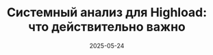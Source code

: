 ---
title: "Системный анализ для Highload: что действительно важно"
date: 2025-05-24
source_url: "https://analystdays.ru/ru/talk/131098"
---